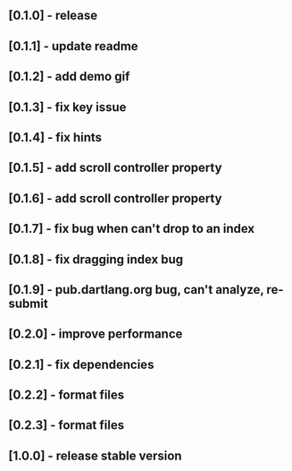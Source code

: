 ## [0.1.0] - release
## [0.1.1] - update readme
## [0.1.2] - add demo gif
## [0.1.3] - fix key issue
## [0.1.4] - fix hints
## [0.1.5] - add scroll controller property
## [0.1.6] - add scroll controller property
## [0.1.7] - fix bug when can't drop to an index
## [0.1.8] - fix dragging index bug
## [0.1.9] - pub.dartlang.org bug, can't analyze, re-submit
## [0.2.0] - improve performance
## [0.2.1] - fix dependencies
## [0.2.2] - format files
## [0.2.3] - format files
## [1.0.0] - release stable version